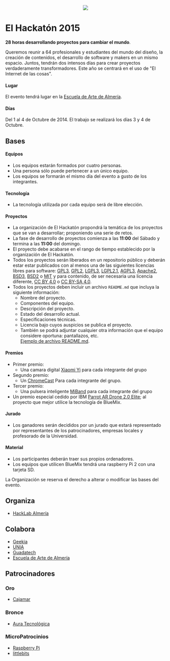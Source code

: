 <p align="center">
  <a href="http://elhackaton.com"><img src="http://josejuansanchez.github.io/images/logo_elhackaton.png" /></a>
</p>

El Hackatón 2015
===========

**28 horas desarrollando proyectos para cambiar el mundo**.

Queremos reunir a 64 profesionales y estudiantes del mundo del diseño, la creación de contenidos, el desarrollo de software y makers en un mismo espacio. Juntos, tendrán dos intensos días para crear proyectos verdaderamente transformadores. Este año se centrará en el uso de "El Internet de las cosas".

#### Lugar
El evento tendrá lugar en la [Escuela de Arte de Almería](http://www.eaalmeria.es).   

#### Días
Del 1 al 4 de Octubre de 2014.
El trabajo se realizará los días 3 y 4 de Octubre.

Bases
-----

#### Equipos
* Los equipos estarán formados por cuatro personas.
* Una persona sólo puede pertenecer a un único equipo.
* Los equipos se formarán el mismo día del evento a gusto de los integrantes.

#### Tecnología
* La tecnología utilizada por cada equipo será de libre elección.

#### Proyectos
* La organización de El Hackatón propondrá la temática de los proyectos que se van a desarrollar; proponiendo una serie de retos.
* La fase de desarrollo de proyectos comienza a las **11:00** del Sábado y termina a las **11:00** del domingo.
* El proyecto debe acabarse en el rango de tiempo establecido por la organización de El Hackatón.
* Todos los proyectos serán liberados en un repositorio público y deberán estar estar publicados con al menos una de las siguientes licencias libres para software: [GPL3](http://www.gnu.org/licenses/gpl-3.0.html), [GPL2](http://www.gnu.org/licenses/gpl-2.0.html), [LGPL3](http://www.gnu.org/licenses/lgpl-3.0.html), [LGPL2.1](http://www.gnu.org/licenses/lgpl-2.1.html), [AGPL3](http://www.gnu.org/licenses/agpl-3.0.html), 
[Apache2](http://opensource.org/licenses/Apache-2.0), [BSD3](http://opensource.org/licenses/BSD-3-Clause), [BSD2](http://opensource.org/licenses/BSD-2-Clause) o [MIT](http://opensource.org/licenses/MIT)
y para contenido, de ser necesaria una licencia diferente, [CC BY 4.0](https://creativecommons.org/licenses/by/4.0/) o [CC BY-SA 4.0](https://creativecommons.org/licenses/by-sa/4.0/).
* Todos los proyectos deben incluir un archivo ```README.md``` que incluya la siguiente información: 
  * Nombre del proyecto.
  * Componentes del equipo.
  * Descripción del proyecto.
  * Estado del desarrollo actual.
  * Especificaciones técnicas. 
  * Licencia bajo cuyos auspicios se publica el proyecto.
  * También se podrá adjuntar cualquier otra información que el equipo considere oportuna: pantallazos, etc.  
  [Ejemplo de archivo README.md](https://github.com/elhackaton/doc/blob/master/sampleproject/README.md). 

#### Premios
* Primer premio:
  * Una camara digital [Xiaomi Yi](http://www.amazon.es/dp/B00UFC48B0/ref=asc_df_B00UFC48B028865110/?tag=googshopes-21&creative=24526&creativeASIN=B00UFC48B0&linkCode=df0) para cada integrante del grupo
* Segundo premio:
  * Un [ChromeCast](https://www.google.es/chrome/devices/chromecast/) Para cada integrante del grupo.
* Tercer premio:
  * Una pulsera inteligente [MiBand](http://www.mi.com/en/miband/) para cada integrante del grupo
* Un premio especial cedido por IBM [Parrot AR Drone 2.0 Elite](http://ardrone2.parrot.com/); al proyecto que mejor utilice la tecnología de BlueMix.

#### Jurado
* Los ganadores serán decididos por un jurado que estará representado por representantes de los patrocinadores, empresas locales y profesorado de la Universidad.

#### Material
* Los participantes deberán traer sus propios ordenadores.
* Los equipos que utilicen BlueMix tendrá una raspberry Pi 2 con una tarjeta SD.

La Organización se reserva el derecho a alterar o modificar las bases del evento.

Organiza
--------
* [HackLab Almería](http://hacklabalmeria.net)

Colabora
--------
* [Geekia](http://www.geekia.es)
* [UNIA](http://unia.ual.es) 
* [Guadatech](http://guadatech.blogspot.com.es/)
* [Escuela de Arte de Almería](http://www.eaalmeria.es)


Patrocinadores
--------------

### Oro
* [Cajamar](http://cajamar.es)

### Bronce
* [Aura Tecnológica](http://auratecnologica.com)

### MicroPatrocinios
* [Raspberry Pi](http://raspberrypi.org)
* [littlebits](http://littlebits.cc/)
